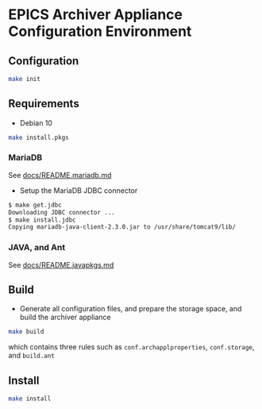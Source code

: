 # EPICS Archiver Appliance Configuration Environment

## Configuration

```bash
make init
```

## Requirements

* Debian 10

```bash
make install.pkgs
```

### MariaDB

See [docs/README.mariadb.md](docs/README.mariadb.md)

* Setup the MariaDB JDBC connector

```bash
$ make get.jdbc
Downloading JDBC connector ...
$ make install.jdbc
Copying mariadb-java-client-2.3.0.jar to /usr/share/tomcat9/lib/

```

### JAVA, and Ant

See [docs/README.javapkgs.md](docs/README.javapkgs.md)

## Build

* Generate all configuration files, and prepare the storage space, and build the archiver appliance

```bash
make build
```

which contains three rules such as `conf.archapplproperties`, `conf.storage`, and `build.ant`

## Install

```bash
make install
```
